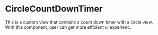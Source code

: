 # CircleCountDownTimer

This is a custom view that contains a count down timer with a circle view. With this component, 
user can get more efficient ui experienc.
